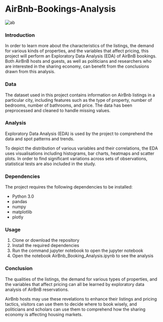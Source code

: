# AirBnb-Bookings-Analysis
![ab](https://user-images.githubusercontent.com/121399834/210103311-860a8320-b9e8-451e-b5d4-18c16f3b8097.jpeg)
### Introduction
In order to learn more about the characteristics of the listings, the demand for various kinds of properties, and the variables that affect pricing, this project will perform an Exploratory Data Analysis (EDA) of AirBnB bookings. 
Both AirBnB hosts and guests, as well as politicians and researchers who are interested in the sharing economy, can benefit from the conclusions drawn from this analysis.

### Data
The dataset used in this project contains information on AirBnb listings in a particular city, including features such as the type of property, number of bedrooms, number of bathrooms, and price. 
The data has been preprocessed and cleaned to handle missing values.

### Analysis
Exploratory Data Analysis (EDA) is used by the project to comprehend the data and spot patterns and trends. 

To depict the distribution of various variables and their correlations, the EDA uses visualisations including histograms, bar charts, heatmaps and scatter plots. In order to find significant variations across sets of observations, statistical tests are also included in the study.

### Dependencies
The project requires the following dependencies to be installed:

- Python 3.0
- pandas
- numpy
- matplotlib
- plotly

### Usage
1. Clone or download the repository
2. Install the required dependencies
3. Run the command jupyter notebook to open the jupyter notebook
4. Open the notebook AirBnb_Booking_Analysis.ipynb to see the analysis

### Conclusion
The qualities of the listings, the demand for various types of properties, and the variables that affect pricing can all be learned by exploratory data analysis of AirBnB reservations. 

AirBnb hosts may use these revelations to enhance their listings and pricing tactics, visitors can use them to decide where to book wisely, and politicians and scholars can use them to comprehend how the sharing economy is affecting housing markets.
